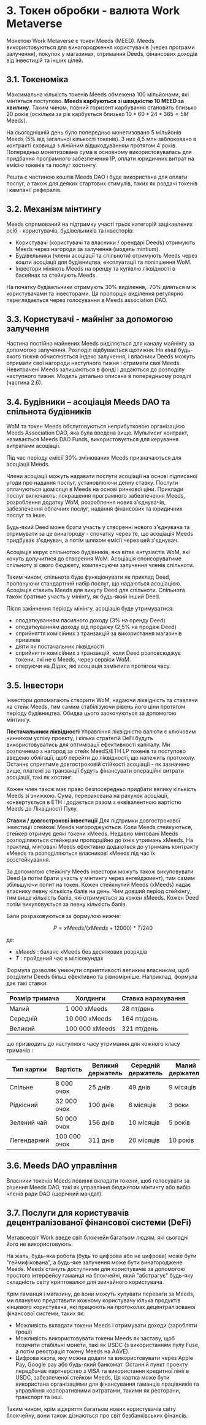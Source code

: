 # 3. Токен обробки - валюта Work Metaverse

Монетою Work Metaverse є токен Meeds (MEED). Meeds використовуються для винагородження користувачів (через програми залучення), покупок у магазинах, отримання Deeds, фінансових доходів від інвестицій та інших цілей.

## 3.1. Токеноміка

Максимальна кількість токенів Meeds обмежена 100 мільйонами, які мiнтяться поступово. **Мeeds карбуються зі швидкістю 10 MEED за хвилину**. Таким чином, повний горизонт карбування становить близько 20 років (оскільки за рік карбується близько $10*60*24*365 = 5M$ Meeds).

На сьогоднішній день було попередньо монетизовано 5 мільйонів Meeds (5% від загальної кількості токенів). З них 4,5 млн заблоковано в контракті сховища з лінійним відшкодуванням протягом 4 років. Попередньо монетизована сума в основному використовувалась для придбання програмного забезпечення IP, оплати юридичних витрат на емісію токенів та послуг хостингу.

Решта є частиною коштів Meeds DAO і буде використана для оплати послуг, а також для деяких стартових стимулів, таких як роздачі токенів і кампанії рефералів.


## 3.2. Механізм мінтингу

Meeds спрямований на підтримку участі трьох категорій зацікавлених осіб - користувачів, будівельників та інвесторів:

- Користувачі (користувачі та власники / орендарі Deeds) отримують Meeds через нагороди за залучення (модель mintium).
- Будівельники (члени асоціації та спільноти) отримують Meeds через кошти асоціації для будівництва, експлуатації та поліпшення WoM.
- Інвестори міняють Meeds на оренду та купівлю ліквідності в басейнах та стейкують Meeds.

На початку будівельники отримують 30% виділення,. 70% діляться між користувачами та інвесторами. Ця пропорція виділення регулярно переглядається через голосування в Meeds association DAO.

## 3.3. Користувачі - майнінг за допомогою залучення

Частина постійно майнених Meeds виділяється для каналу майнінгу за допомогою залучення. Розподіл відбувається щотижня. На кінці будь-якого тижня обчислюється індекс залучення, і власники Deeds можуть отримати свої нагороди наступного тижня і отримати свої Meeds. Невитрачені Meeds залишаються в фонді і додаються до розподілу наступного тижня. Модель детально описана в попередньому розділі (частина 2.6).

## 3.4. Будівники – асоціація Meeds DAO та спільнота будівників

WoM та токен Meeds обслуговуються неприбутковою організацією Meeds Association DAO, яка була введена вище. Мультисиг контракт, називається Meeds DAO Funds, використовується для керування витратами асоціації.

Під час періоду емісії 30% змінюваних Meeds призначаються для асоціації Meeds.

Члени асоціації можуть надавати послуги асоціації на основі підписаної угоди про надання послуг, установлюючи денну ставку. Послуги оплачуються щомісяця в Meeds на основі ринкової ціни. Приклади послуг включають: покращення програмного забезпечення Meeds, розроблення додатку WoM, розроблення нових з'єднувачів, забезпечення облачних послуг, надання фінансових та юридичних послуг та інше.

Будь-який Deed може брати участь у створенні нового з'єднувача та отримувати за це винагороду - спочатку через те, що асоціація Meeds придбуває з'єднувач, а потім шляхом емісії через цей з'єднувач.

Асоціація керує спільнотою будівників, яка вітає ентузіастів WoM, які хочуть долучитися до створення WoM. Асоціація спонсоруватиме спільноту зі свого бюджету, компенсуючи залучення членів спільноти.

Таким чином, спільнота буде функціонувати як приклад Deed, пропонуючи стандартний набір послуг, що надаються асоціацією. Асоціація ставить Meeds для викупу Deed для спільноти. Спільнота також братиме участь у мінінгу, як будь-який інший Deed.

Після закінчення періоду мінінгу, асоціація буде утримуватися:

- оподаткуванням пасивного доходу (3% на оренду Deed)
- оподаткуванням доходу від продажу (2,5% на продаж Deed)
- сприйняття комісійних з транзакцій за використання магазинів привілеїв
- діяти як постачальник ліквідності
- сприйняття комісійних з транзакцій, коли Deed розповсюджує токени, які не є Meeds, через сервіси WoM.
- оперуючи на Дідах, які асоціація замiнтила протягом часу.


## 3.5. Інвестори

Інвестори допомагають створити WoM, надаючи ліквідність та ставлячи на стейк Meeds, тим самим стабілізуючи рівень його ціни протягом періоду будівництва. Обидва цього заохочуються за допомогою мінтингу.

**Постачальники ліквідності** Управління ліквідністю валюти є ключовим чинником успіху проекту, і кілька стратегій DeFi будуть використовуватись для оптимізації ефективності капіталу. Ми розпочнемо з нагород за стейк MeedS/ETH LP токенів та поступово введемо облігації, щоб перейти до ліквідності, що належить протоколу. Останнє сприятиме довгостроковій стійкості асоціації - як зазначено вище, платежі за транзакції будуть фінансувати операційні витрати асоціації, такі як хостинг.

Кожен член також має право безпосередньо придбати велику кількість Meeds зі знижкою. Сума, перерахована на рахунок асоціації, конвертується в ETH і додається разом з еквівалентною вартістю Meeds до Ліквідності Пулу.

**Ставки / довгострокові інвестиції** Для підтримки довгострокової інвестиції стейкові Meeds нагороджуються. Коли Meeds стейкуються, стейкер отримує деякі токени xMeeds. Недавно мінтовані Meeds розподіляються стейкерам пропорційно до їхніх утримань xMeeds.  На практиці, мінтовані Meeds ефективно додаються до утримань контракту xMeeds та розподіляються власникові xMeeds під час їх розстейкування.

За допомогою стейкінгу Meeds інвестори можуть також викуповувати Deed (а потім брати участь у мінтингу через енгейджмент), тим самим збільшуючи попит на токен. Кожен стейкнутий Meeds (xMeeds) надає власнику певну кількість балів на день. Чим довший період стейкінгу, тим вище кількість балів, які отримується за кожен xMeeds. Кожен Deed потім викуповується за певну кількість балів.

Бали розраховуються за формулою нижче:

 $$ P = xMeeds / (xMeeds + 12000) * T / 240 $$

 де:

- $xMeeds$ : баланс xMeeds без десяткових розрядів
- $T$ : пройдений час в мілісекундах

Формула дозволяє уникнути сприятливості великим власникам, щоб розділити Deeds більш ефективно та рівномірніше. Наприклад, формула дає такі ставки:

| **Розмір тримача** | **Холдинги**   | **Ставка нарахування** |
| ------------------ | -------------- | ---------------------- |
| Малий              | 1 000 xMeeds   | 28 пт/день             |
| Середній           | 10 000 xMeeds  | 164 пт/день            |
| Великий            | 100 000 xMeeds | 321 пт/день            |


що призводить до наступного часу утримання для кожного класу тримачів :

| **Тип картки** | **Вартість** | **Великий держатель** | **Середній держатель** | **Малий держатель** |
| -------------- | ------------ | --------------------- | ---------------------- | ------------------- |
| Спільне        | 8 000 очок   | 25 днів               | 49 днів                | 9 місяців           |
| Рідкісний      | 32 000 очок  | 100 днів              | 6 місяців              | 3 роки              |
| Зелений чай    | 50 000 очок  | 156 днів              | 10 місяців             | 5 років             |
| Легендарний    | 100 000 очок | 311 днів              | 20 місяців             | 10 років            |

## 3.6. Meeds DAO управління

Власники токенів Meeds повинні вкладати токени, щоб голосувати за рішення Meeds DAO, такі як управління бюджетом мінтингу або вибір членів ради DAO (щорічний мандат).

## 3.7. Послуги для користувачів децентралізованої фінансової системи (DeFi)

Метавсесвіт Work введе світ блокчейн багатьом людям, які сьогодні його не використовують.

На жаль, будь-яка робота (будь то цифрова або не цифрова) може бути "геймифікована", а будь-яке залучення може бути винагороджене Meeds. Meeds стануть доступними для користувачів за допомогою простого інтерфейсу гаманця на блокчейні, який "абстрагує" будь-яку складність світу криптовалют для звичайного користувача.

Крім гаманця і магазину, де вони можуть купувати переваги за Meeds, ми плануємо представити кожному користувачу кілька продуктів кінцевого користувача, які працюють на протоколах децентралізованої фінансової системи, таких як:

- Можливість вкладати токени Meeds і отримувати доходи (заробляти гроші)
- Можливість використовувати токени Meeds як заставу, щоб позичити стабільні монети, такі як USDC (з використанням пулу Fuse, а потім реєстрація токену Meeds на AAVE).
- Цифрова карта, яку можна додати та використовувати через Apple Pay, Google pay або будь-який банкомат. Останній пункт проекту передбачає партнерство з VISA та використання кредитної лінії в USDC, забезпеченої стейком Meeds, Ця картка може бути використана організаціями для фінансування гаманців працівників та управління корпоративними витратами, такими як ресторани, транспорт та інші.

Таким чином, крім відкриття багатьом нових користувачів світу блокчейну, вони також дізнаються про світ безбанківських фінансів.

 
